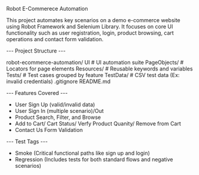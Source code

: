 Robot E-Commerece Automation

This project automates key scenarios on a demo e-commerce website using Robot Framework and Selenium Library. 
It focuses on core UI functionality such as user registration, login, product browsing, cart operations and contact form validation.  

--- Project Structure ---

robot-ecommerce-automation/
  UI                   # UI automation suite
    PageObjects/       # Locators for page elements
    Resources/         # Reusable keywords and variables
    Tests/             # Test cases grouped by feature
    TestData/          # CSV test data (Ex: invalid credentials)
  .gitignore
  README.md

--- Features Covered ---
- User Sign Up (valid/invalid data)
- User Sign In (multiple scenario)/Out
- Product Search, Filter, and Browse
- Add to Cart/ Cart Status/ Verfy Product Quanity/ Remove from Cart
- Contact Us Form Validation

--- Test Tags ---
- Smoke (Critical functional paths like sign up and login)
- Regression (Includes tests for both standard flows and negative scenarios)
  
